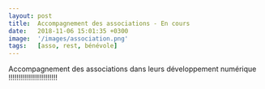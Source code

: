 ```yaml
---
layout: post
title:  Accompagnement des associations - En cours
date:   2018-11-06 15:01:35 +0300
image:  '/images/association.png'
tags:   [asso, rest, bénévole]
---
```

Accompagnement des associations dans leurs développement numérique !!!!!!!!!!!!!!!!!!!!!!!!